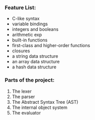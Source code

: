 ### Feature List:
- C-like syntax
- variable bindings
- integers and booleans
- arithmetic exp
- built-in functions
- first-class and higher-order functions 
- closures
- a string data structure
- an array data structure
- a hash data structure

### Parts of the project:
1. The lexer
2. The parser
3. The Abstract Syntax Tree (AST)
4. The internal object system
5. The evaluator


